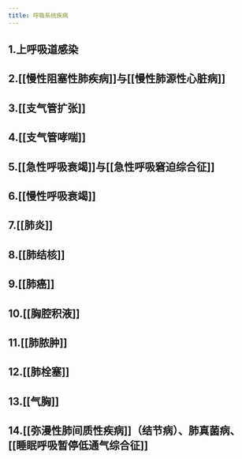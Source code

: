 ```yaml
---
title: 呼吸系统疾病
---
```


## 1.上呼吸道感染

## 2.[[慢性阻塞性肺疾病]]与[[慢性肺源性心脏病]]

## 3.[[支气管扩张]]

## 4.[[支气管哮喘]]

## 5.[[急性呼吸衰竭]]与[[急性呼吸窘迫综合征]]

## 6.[[慢性呼吸衰竭]]

## 7.[[肺炎]]

## 8.[[肺结核]]

## 9.[[肺癌]]

## 10.[[胸腔积液]]

## 11.[[肺脓肿]]

## 12.[[肺栓塞]]

## 13.[[气胸]]

## 14.[[弥漫性肺间质性疾病]]（结节病）、肺真菌病、[[睡眠呼吸暂停低通气综合征]]

